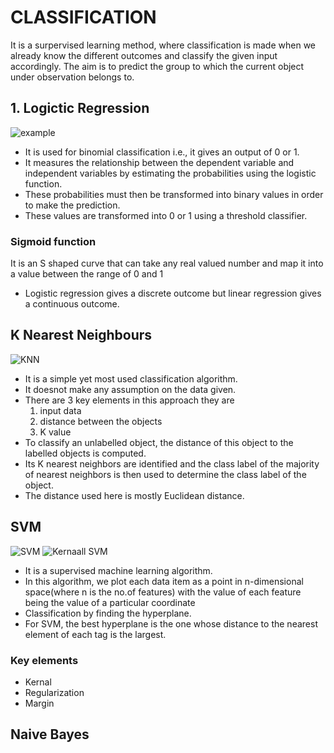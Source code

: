 # CLASSIFICATION

It is a surpervised learning method, where classification is made when we already know the different outcomes and classify the given input accordingly. The aim is to predict the group to which the current object under observation belongs to.

## 1. Logictic Regression
![example](https://user-images.githubusercontent.com/58341480/93097135-ceb0c100-f6c2-11ea-8430-1001187be4af.png)
* It is used for binomial classification i.e., it gives an output of 0 or 1.
* It measures the relationship between the dependent variable and independent variables by estimating the probabilities using the logistic function.
* These probabilities must then be transformed into binary values in  order to make the prediction.
* These values are transformed into 0 or 1 using a threshold classifier.
### Sigmoid function
  It is an S shaped curve that can take any real valued  number and map it into a value between the range of 0 and 1
* Logistic regression gives a discrete outcome but linear regression gives a continuous outcome.

## K Nearest Neighbours
![KNN](https://user-images.githubusercontent.com/58341480/93097130-cce6fd80-f6c2-11ea-9807-b43d8f91cd58.png)
* It is a simple yet most used classification algorithm.
* It doesnot make any assumption on the data given.
* There are 3 key elements in this approach they are
  1. input data
  2. distance between the objects
  3. K value
* To classify an unlabelled object, the distance of this object to the labelled objects is computed.
* Its K nearest neighbors are identified and the class label of the majority of nearest neighbors is then used to determine the class label of the object.
* The distance used here is mostly Euclidean distance.

## SVM
![SVM](https://user-images.githubusercontent.com/58341480/93097117-c9537680-f6c2-11ea-8526-982650f2e459.png)
![Kernaall SVM](https://user-images.githubusercontent.com/58341480/93097122-ca84a380-f6c2-11ea-9434-50c51c73c612.png)
* It is a supervised machine learning algorithm.
* In this algorithm, we plot each data item as a point in n-dimensional space(where n is the no.of features) with the value of each feature being the value of a particular coordinate
* Classification by finding the hyperplane.
* For SVM, the best hyperplane is the one whose distance to the nearest element of each tag is the largest.
### Key elements
* Kernal
* Regularization
* Margin

## Naive Bayes
  
  


